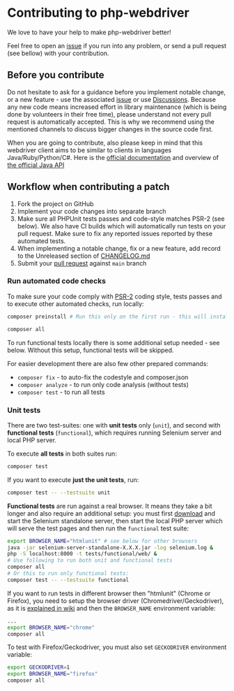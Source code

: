 # Contributing to php-webdriver

We love to have your help to make php-webdriver better!
 
Feel free to open an [issue](https://github.com/php-webdriver/php-webdriver/issues) if you run into any problem, or
send a pull request (see bellow) with your contribution.

## Before you contribute

Do not hesitate to ask for a guidance before you implement notable change, or a new feature - use the associated [issue](https://github.com/php-webdriver/php-webdriver/issues) or use [Discussions](https://github.com/php-webdriver/php-webdriver/discussions).
Because any new code means increased effort in library maintenance (which is being done by volunteers in their free time),
please understand not every pull request is automatically accepted. This is why we recommend using the mentioned channels to discuss bigger changes in the source code first.

When you are going to contribute, also please keep in mind that this webdriver client aims to be similar to clients in languages Java/Ruby/Python/C#.
Here is the [official documentation](https://www.selenium.dev/documentation/en/) and overview of [the official Java API](http://seleniumhq.github.io/selenium/docs/api/java/)

## Workflow when contributing a patch

1. Fork the project on GitHub
2. Implement your code changes into separate branch
3. Make sure all PHPUnit tests passes and code-style matches PSR-2 (see below). We also have CI builds which will automatically run tests on your pull request. Make sure to fix any reported issues reported by these automated tests.
4. When implementing a notable change, fix or a new feature, add record to the Unreleased section of [CHANGELOG.md](../CHANGELOG.md)
5. Submit your [pull request](https://github.com/php-webdriver/php-webdriver/pulls) against `main` branch

### Run automated code checks

To make sure your code comply with [PSR-2](http://www.php-fig.org/psr/psr-2/) coding style, tests passes and to execute other automated checks, run locally:

```sh
composer preinstall # Run this only on the first run - this will install some additional dependencies

composer all
```

To run functional tests locally there is some additional setup needed - see below. Without this setup, functional tests will be skipped.


For easier development there are also few other prepared commands:
- `composer fix` - to auto-fix the codestyle and composer.json
- `composer analyze` - to run only code analysis (without tests)
- `composer test` - to run all tests

### Unit tests

There are two test-suites: one with **unit tests** only (`unit`), and second with **functional tests** (`functional`),
which requires running Selenium server and local PHP server.

To execute **all tests** in both suites run:

```sh
composer test
```

If you want to execute **just the unit tests**, run:

```sh
composer test -- --testsuite unit
```

**Functional tests** are run against a real browser. It means they take a bit longer and also require an additional setup:
you must first [download](https://www.selenium.dev/downloads/) and start the Selenium standalone server,
then start the local PHP server which will serve the test pages and then run the `functional` test suite:

```sh
export BROWSER_NAME="htmlunit" # see below for other browsers
java -jar selenium-server-standalone-X.X.X.jar -log selenium.log &
php -S localhost:8000 -t tests/functional/web/ &
# Use following to run both unit and functional tests
composer all
# Or this to run only functional tests:
composer test -- --testsuite functional
```

If you want to run tests in different browser then "htmlunit" (Chrome or Firefox), you need to setup the browser driver (Chromedriver/Geckodriver), as it is [explained in wiki](https://github.com/php-webdriver/php-webdriver/wiki/Chrome)
and then the `BROWSER_NAME` environment variable:

```sh
...
export BROWSER_NAME="chrome"
composer all
```

To test with Firefox/Geckodriver, you must also set `GECKODRIVER` environment variable:

```sh
export GECKODRIVER=1
export BROWSER_NAME="firefox"
composer all
```
